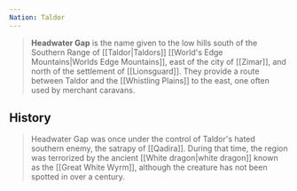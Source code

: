 ```yaml
---
Nation: Taldor
---
```


> **Headwater Gap** is the name given to the low hills south of the Southern Range of [[Taldor|Taldors]] [[World's Edge Mountains|Worlds Edge Mountains]], east of the city of [[Zimar]], and north of the settlement of [[Lionsguard]]. They provide a route between Taldor and the [[Whistling Plains]] to the east, one often used by merchant caravans.


## History

> Headwater Gap was once under the control of Taldor's hated southern enemy, the satrapy of [[Qadira]]. During that time, the region was terrorized by the ancient [[White dragon|white dragon]] known as the [[Great White Wyrm]], although the creature has not been spotted in over a century.








